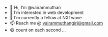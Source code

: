 - 👋 Hi, I’m @vairammuthan
- 👀 I’m interested in web development
- 🌱 I’m currently a fellow at NXTwave
- 📫 Reach me @ vairammuthangiri@gmail.com 
- 😄 count on each second ...


<!---
vairammuthan/vairammuthan is a ✨ special ✨ repository because its `README.md` (this file) appears on your GitHub profile.
You can click the Preview link to take a look at your changes.
--->
